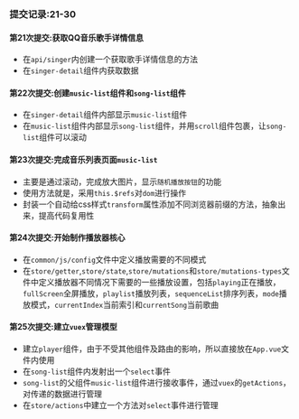 ### 提交记录:21-30
#### 第21次提交:获取QQ音乐歌手详情信息
+ 在`api/singer`内创建一个获取歌手详情信息的方法
+ 在`singer-detail`组件内获取数据

#### 第22次提交:创建`music-list`组件和`song-list`组件
+ 在`singer-detail`组件内部显示`music-list`组件
+ 在`music-list`组件内部显示`song-list`组件，并用`scroll`组件包裹，让`song-list`组件可以滚动

#### 第23次提交:完成音乐列表页面`music-list`
+ 主要是通过滚动，完成放大图片，显示`随机播放按钮`的功能
+ 使用方法就是，采用`this.$refs`对`dom`进行操作
+ 封装一个自动给css样式`transform`属性添加不同浏览器前缀的方法，抽象出来，提高代码复用性

#### 第24次提交:开始制作播放器**核心**
+ 在`common/js/config`文件中定义播放需要的不同模式
+ 在`store/getter`,`store/state`,`store/mutations`和`store/mutations-types`文件中定义播放器不同情况下需要的一些播放设置，包括`playing`正在播放，`fullScreen`全屏播放，`playlist`播放列表，`sequenceList`排序列表，`mode`播放模式，`currentIndex`当前索引和`currentSong`当前歌曲

#### 第25次提交:建立`vuex`管理模型
+ 建立`player`组件，由于不受其他组件及路由的影响，所以直接放在`App.vue`文件内使用
+ 在`song-list`组件内发射出一个`select`事件
+ `song-list`的父组件`music-list`组件进行接收事件，通过`vuex`的`getActions`，对传递的数据进行管理
+ 在`store/actions`中建立一个方法对`select`事件进行管理




